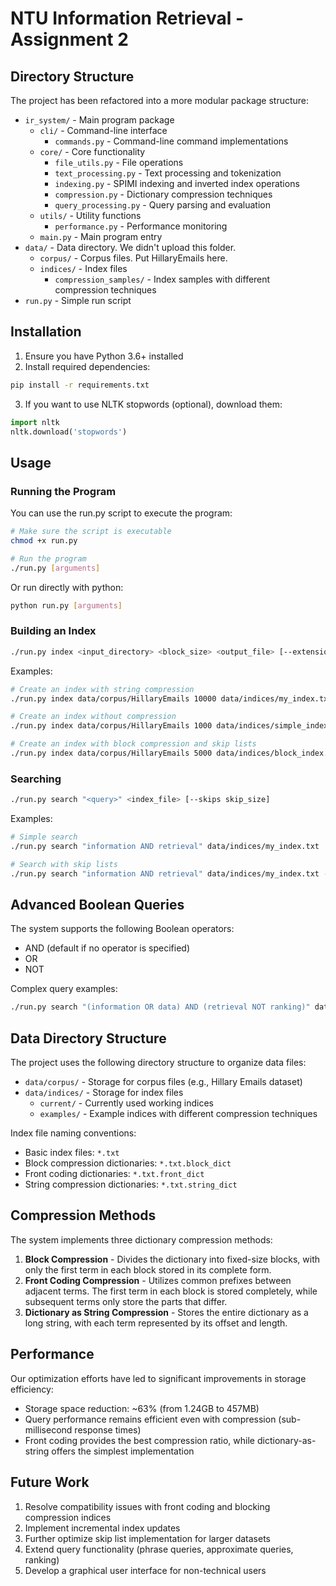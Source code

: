 # NTU Information Retrieval - Assignment 2

## Directory Structure

The project has been refactored into a more modular package structure:

- `ir_system/` - Main program package
  - `cli/` - Command-line interface
    - `commands.py` - Command-line command implementations
  - `core/` - Core functionality
    - `file_utils.py` - File operations
    - `text_processing.py` - Text processing and tokenization
    - `indexing.py` - SPIMI indexing and inverted index operations
    - `compression.py` - Dictionary compression techniques
    - `query_processing.py` - Query parsing and evaluation
  - `utils/` - Utility functions
    - `performance.py` - Performance monitoring
  - `main.py` - Main program entry
- `data/` - Data directory. We didn't upload this folder.
  - `corpus/` - Corpus files. Put HillaryEmails here.
  - `indices/` - Index files
    - `compression_samples/` - Index samples with different compression techniques
- `run.py` - Simple run script

## Installation

1. Ensure you have Python 3.6+ installed
2. Install required dependencies:

```bash
pip install -r requirements.txt
```

3. If you want to use NLTK stopwords (optional), download them:

```python
import nltk
nltk.download('stopwords')
```

## Usage

### Running the Program

You can use the run.py script to execute the program:

```bash
# Make sure the script is executable
chmod +x run.py

# Run the program
./run.py [arguments]
```

Or run directly with python:

```bash
python run.py [arguments]
```

### Building an Index

```bash
./run.py index <input_directory> <block_size> <output_file> [--extensions EXT1,EXT2] [--compress {block,front,string}] [--skips skip_size]
```

Examples:
```bash
# Create an index with string compression
./run.py index data/corpus/HillaryEmails 10000 data/indices/my_index.txt --compress string

# Create an index without compression
./run.py index data/corpus/HillaryEmails 1000 data/indices/simple_index.txt

# Create an index with block compression and skip lists
./run.py index data/corpus/HillaryEmails 5000 data/indices/block_index.txt --compress block --skips 4
```

### Searching

```bash
./run.py search "<query>" <index_file> [--skips skip_size]
```

Examples:
```bash
# Simple search
./run.py search "information AND retrieval" data/indices/my_index.txt

# Search with skip lists
./run.py search "information AND retrieval" data/indices/my_index.txt --skips 3
```

## Advanced Boolean Queries

The system supports the following Boolean operators:
- AND (default if no operator is specified)
- OR
- NOT

Complex query examples:
```bash
./run.py search "(information OR data) AND (retrieval NOT ranking)" data/indices/my_index.txt
```

## Data Directory Structure

The project uses the following directory structure to organize data files:

- `data/corpus/` - Storage for corpus files (e.g., Hillary Emails dataset)
- `data/indices/` - Storage for index files
  - `current/` - Currently used working indices
  - `examples/` - Example indices with different compression techniques

Index file naming conventions:
- Basic index files: `*.txt`
- Block compression dictionaries: `*.txt.block_dict`
- Front coding dictionaries: `*.txt.front_dict`
- String compression dictionaries: `*.txt.string_dict`

## Compression Methods

The system implements three dictionary compression methods:

1. **Block Compression** - Divides the dictionary into fixed-size blocks, with only the first term in each block stored in its complete form.
2. **Front Coding Compression** - Utilizes common prefixes between adjacent terms. The first term in each block is stored completely, while subsequent terms only store the parts that differ.
3. **Dictionary as String Compression** - Stores the entire dictionary as a long string, with each term represented by its offset and length.

## Performance

Our optimization efforts have led to significant improvements in storage efficiency:

- Storage space reduction: ~63% (from 1.24GB to 457MB)
- Query performance remains efficient even with compression (sub-millisecond response times)
- Front coding provides the best compression ratio, while dictionary-as-string offers the simplest implementation

## Future Work

1. Resolve compatibility issues with front coding and blocking compression indices
2. Implement incremental index updates
3. Further optimize skip list implementation for larger datasets
4. Extend query functionality (phrase queries, approximate queries, ranking)
5. Develop a graphical user interface for non-technical users 
